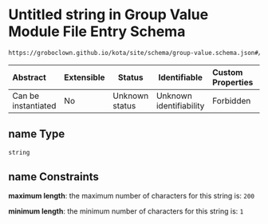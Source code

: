 # Untitled string in Group Value Module File Entry Schema

```txt
https://groboclown.github.io/kota/site/schema/group-value.schema.json#/properties/name
```




| Abstract            | Extensible | Status         | Identifiable            | Custom Properties | Additional Properties | Access Restrictions | Defined In                                                                                           |
| :------------------ | ---------- | -------------- | ----------------------- | :---------------- | --------------------- | ------------------- | ---------------------------------------------------------------------------------------------------- |
| Can be instantiated | No         | Unknown status | Unknown identifiability | Forbidden         | Allowed               | none                | [group-value.schema.json\*](../../../../docs/bin/out/group-value.schema.json "open original schema") |

## name Type

`string`

## name Constraints

**maximum length**: the maximum number of characters for this string is: `200`

**minimum length**: the minimum number of characters for this string is: `1`
